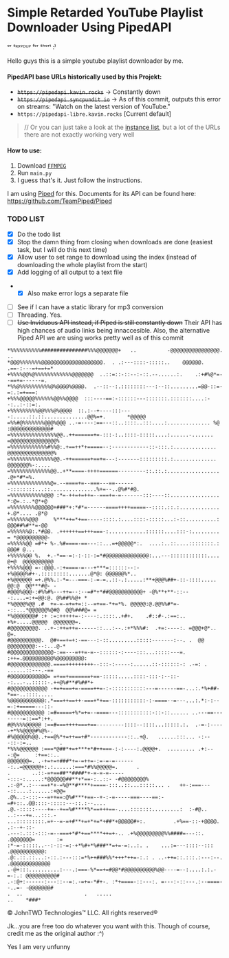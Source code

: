 # Simple Retarded YouTube Playlist Downloader Using PipedAPI
ᵒʳ ˢᴿʸᴾᴰᵁᴾ ᶠᵒʳ ˢʰᵒʳᵗ :⁾


Hello guys this is a simple youtube playlist downloader by me.

#### PipedAPI base URLs historically used by this Projekt:

- ~~`https://pipedapi.kavin.rocks`~~   -> Constantly down
- ~~`https://pipedapi.syncpundit.io`~~ -> As of this commit, outputs this error on streams: "Watch on the latest version of YouTube."
- `https://pipedapi-libre.kavin.rocks` [Current default]

> // Or you can just take a look at the [instance list](https://github.com/TeamPiped/Piped/wiki/Instances), but a lot of the URLs there are not exactly working very well

#### How to use:
1. Download [`FFMPEG`](https://ffmpeg.org/download.html)
2. Run `main.py`
3. I guess that's it. Just follow the instructions.


I am using [Piped](https://github.com/TeamPiped/Piped) for this. Documents for its API can be found here: https://github.com/TeamPiped/Piped

### TODO LIST
- [X] Do the todo list
- [X] Stop the damn thing from closing when downloads are done (easiest task, but I will do this next time)
- [X] Allow user to set range to download using the index (instead of downloading the whole playlist from the start)
- [X] Add logging of all output to a text file
- - [X] Also make error logs a separate file 
- [ ] See if I can have a static library for mp3 conversion
- [ ] Threading. Yes.
- [ ] ~~Use Inviduous API instead, if Piped is still constantly down~~ Their API has high chances of audio links being innaccesible. Also, the alternative Piped API we are using works pretty well as of this commit

```
*%%%%%%%%%%###############%%%@@@@@@@+   ..          -@@@@@@@@@@@@@@@@.   ..          
*@@@%%%%%%%@@@@@@@@@@@@@@@@@@@@.  . .:---::::-:::::..    @@@@@@.     .==-:---=+==+=* 
+%%%%@@%@%%%%%%%%%%%%@@@@@@@  ..::=::-::--:-::.--......:.    .:+#%@*=--==+=------=.  
*%%@%%%%%%%%%%@%@@@@%@@@@.  .--::--:.::::::::---:--::.........=@@-::=-=:.:=+===:     
+%%%@@@@@%%%%%%@@%%@@@@  :::----==:-::::::---:::::::.:::::::....:--:..:-::=:.        
+%%%%%%%%%@@%%%@%@@@@  ::.:--+----:::----:.....::.::..............@@%=+.       *@@@@@
=%%#@%%%%%%%@@@%@@@ ..-=----:==---::..::::..:::....:.............. %@ :@@@@@@@@@@@@@#
=%%%%%%%%%%%%%%%@@..++======+=-:::-:..::::-:::::....:......-....... =@@@@@@@@@@@@@@@%
=%%%%%%%%%%%%#%%@:.+==++*+=====--:------------::-:::.:.............. @@@@@@@@@@@@@@@%
=%%%%%%%%%%%%%%@@.-++======+==+=---:-------:::::::::.:.............. @@@@@@@%-:....  
=%%%%%%%%%%%%%@@..+**====-++++======---------::.::.:.................      .@+*#*=%. 
=%%%%%%%%%%%%%@=.--====+=--===---==-------::::::::...::...............%+=--..@%#*#@. 
=%%%%%%%%%%%@@@ :*=-++=+=++=--===+=-=-------:::----::................ *:@=.:..*@*+@  
=%%%%%%%%@@@@@@+###*+:*#*=------====++++=====--::::.::.:............. +.@*.... .@*@  
=%%%%%%@@@     %***++=*+==-----::::.:....::::-:::::...:-::..........: @@@##%#**=-@@  
=%%%%%%@:.*#@@. .++++++==+++===-:............::::::....:::-:......... = *@@@@@@@@@@- 
=%%%%%@@ =#*+ %-.%#====-==---::...=+@@@@@*:.  ....:..::....::::::::.: @@@# @...      
+%%%%%@@ %.  +.-*==-=:-:-::-:=*#@@@@@@@@@@@@@@:...---::::::::::::.... @+@  @@@@@@@@@@
+%%%%@@@ =-:@@@.-:+====-=---+***=::::::--:-+%@@@@%#+-.:::::::::.......@*@: @@@@@@%*..
+%@@@@@@ =+.@%%.:-*=---===-:-=-=..::-.:.....:**+@@@%##+-::-::::..... @@:@  @@***#@- -
#@@@%@@@-:#%%#%---++=--:--=#*+*##@@@@@@@@@@@+ -@%**+**-::---:....=:+=@@:@. @%##%%@+ *
*%@@@@%@@ .#  +=-=-=+=+=::--=+==-*+=*%. @@@@@:@.@@%%#*=--::...*@@@@@@%@#@  @@%###@= =
*%@@@@@@@# :+ :=:+++++=-:----:.::::..+#+.    .#::#-.:==:..  +%+.....@@@@@  @@@@@@@=. 
#@@@@@@@@@. ..+-:++=++=------::...:--.:+*%%%#:  .+=:----:. =@@@+@*..             @=. 
#@@@@@@@@@@.  @#+==+=+:-==---:-::.........:::::-------:--. .  @@ @@@@@@@@@:--:...@-* 
#@@@@@@@@@@@@@@-:==---=++=-=--::::::-:----:::...:::::---=. :++=.@@@@@@@@@@%@@@@@@@@@:
#@@@@@@@@@@@@@.====+++++++++--:::-:-----:......::-::::::-: .-=: .    ......::---.-== 
#@@@@@@@@@@@@= =+==+=======+==-:::::.....::::-:::-:--::--:...-..:::::-.++@%#**#%##*+ 
#@@@@@@@@@@@@ -+=+===+=-====++=-:-:::::::::::---=------==-...:.*%+##-*==-..::::..... 
%@@@@@@@@@@@:.*===++==++-===+*+==-:::::::::::-:-====--=---...:.*:-:--=-:+=====---::- 
#@@@@@@@@@@@ :=#=====+%*=+=--====---:::::::::::-::-::...... ..---==--------=::==*:++.
#@%%%%@@@@@ :==#===++++===+==---------::::--::::...:::::.:.  .-=-:-----+*%%@@@@#%@%-.
#%@@@@@%@@..+==@%*+=++==+#*------------::..+@.   ......:::... -:---::-:=..         . 
*%%%@@@@@@ :===*@##*+=+***+*#++===-:-:----:.@@@@+.  ......... .+:---:@=     :+==::.. 
@@@@@@@=. .-+=+=+###*+=-=++=-:=-=-=-------:..=@@@@@@+:.:......:===*#%%@@@@@=.      . 
.       ..::-=+==##**####*+-=-=-=------:::-:.....:*@@@@@@##**+*==-:..::- -#@@@@@@@@% 
.:-@*..:---==+*+-=%@**#****+====-:::..::...:::::... .   ++-:===----::....:......:+@@=
.@%..:-:::---=++==:@%#***+==--+-:-=-----===----==:-=#+::..@@::::-:::::---::.:--....  
.@.-:::::----+=--+==%#****%*==+++==-....:::::::.........:  :-#@..   ..:---+=...:::.- 
...:::::::::.=+--=-=+#**+=+*+=*+##*+@@@@@#+:.         .+%==-::-+@@@@.      .:--+-::- 
.---:.:::-:::-=--===+*#*+==****++=+-.. .+%@@@@@@@@@%%####=---::.  .@@@@@@@=       := 
:*-=-:::::..--:-::-=:-+*%#+*%###**=+=-=:..:. .    ...:=---::::--:::  .@@@@@@@@@@@:   
.@:.::.::...:-::.:---:::=*%++###%%*+++*++=-:.: . ..-++=::.:::.:---:--. .@@@@@@@@@@@@@
.-@+:::..........:---.:===-%*==+=#@@*#@@@@@@@@@@%@@----=--:....:.:.-=-:.: @@@@@@@@@@#
.-:@+:------:---::--=:.-=+=-*#+-. :*+====-::---:. =---:-::---.:--====--..=- -@@@@@@@#
.  ..                    .   .....                                        ..    *###*

```
© JohnTWD Technologies™ LLC. All rights reserved®

Jk...you are free too do whatever you want with this. Though of course, credit me as the original author :^)

Yes I am very unfunny
